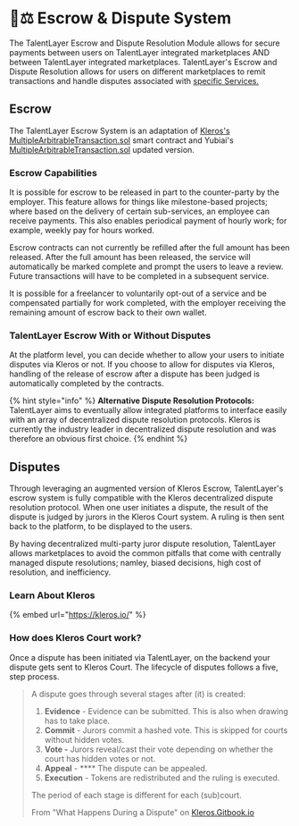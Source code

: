 # 👨⚖ Escrow & Dispute System

The TalentLayer Escrow and Dispute Resolution Module allows for secure payments between users on TalentLayer integrated marketplaces AND between TalentLayer integrated marketplaces. TalentLayer's Escrow and Dispute Resolution allows for users on different marketplaces to remit transactions and handle disputes associated with [specific Services.](jobs-and-proposals.md)

## Escrow

The TalentLayer Escrow System is an adaptation of [Kleros's MultipleArbitrableTransaction.sol](https://github.com/kleros/kleros-interaction/blob/master/contracts/standard/arbitration/MultipleArbitrableTransaction.sol) smart contract and Yubiai's [MultipleArbitrableTransaction.sol](https://github.com/yubiai/yubiai-contracts/blob/main/contracts/MultipleArbitrableTransaction.sol) updated version.&#x20;

### Escrow Capabilities

It is possible for escrow to be released in part to the counter-party by the employer. This feature allows for things like milestone-based projects; where based on the delivery of certain sub-services, an employee can receive payments. This also enables periodical payment of hourly work; for example, weekly pay for hours worked.

Escrow contracts can not currently be refilled after the full amount has been released. After the full amount has been released, the service will automatically be marked complete and prompt the users to leave a review. Future transactions will have to be completed in a subsequent service.

It is possible for a freelancer to voluntarily opt-out of a service and be compensated partially for work completed, with the employer receiving the remaining amount of escrow back to their own wallet.

### TalentLayer Escrow With or Without Disputes

At the platform level, you can decide whether to allow your users to initiate disputes via Kleros or not. If you choose to allow for disputes via Kleros, handling of the release of escrow after a dispute has been judged is automatically completed by the contracts.

{% hint style="info" %}
**Alternative Dispute Resolution Protocols:** TalentLayer aims to eventually allow integrated platforms to interface easily with an array of decentralized dispute resolution protocols. Kleros is currently the industry leader in decentralized dispute resolution and was therefore an obvious first choice.
{% endhint %}

## Disputes

Through leveraging an augmented version of Kleros Escrow, TalentLayer's escrow system is fully compatible with the Kleros decentralized dispute resolution protocol. When one user initiates a dispute, the result of the dispute is judged by jurors in the Kleros Court system. A ruling is then sent back to the platform, to be displayed to the users.

By having decentralized multi-party juror dispute resolution, TalentLayer allows marketplaces to avoid the common pitfalls that come with centrally managed dispute resolutions; namley, biased decisions, high cost of resolution, and inefficiency.

### Learn About Kleros

{% embed url="https://kleros.io/" %}

### How does Kleros Court work?

Once a dispute has been initiated via TalentLayer, on the backend your dispute gets sent to Kleros Court. The lifecycle of disputes follows a five, step process.

> A dispute goes through several stages after (it) is created:
>
> 1. **Evidence** - Evidence can be submitted. This is also when drawing has to take place.
> 2. **Commit** - Jurors commit a hashed vote. This is skipped for courts without hidden votes.
> 3. **Vote -** Jurors reveal/cast their vote depending on whether the court has hidden votes or not.
> 4. **Appeal** - \*\*\*\* The dispute can be appealed.
> 5. **Execution** - Tokens are redistributed and the ruling is executed.
>
> The period of each stage is different for each (sub)court.
>
> From "What Happens During a Dispute" on [Kleros.Gitbook.io](https://kleros.gitbook.io/docs/products/court/what-happens-during-a-dispute)
